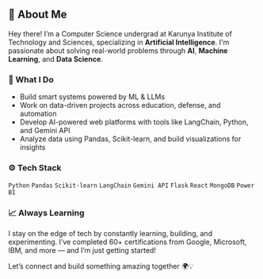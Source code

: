 ## 👋 About Me

Hey there! I’m a Computer Science undergrad at Karunya Institute of Technology and Sciences, specializing in **Artificial Intelligence**. I'm passionate about solving real-world problems through **AI**, **Machine Learning**, and **Data Science**.

### 🧠 What I Do
- Build smart systems powered by ML & LLMs  
- Work on data-driven projects across education, defense, and automation  
- Develop AI-powered web platforms with tools like LangChain, Python, and Gemini API  
- Analyze data using Pandas, Scikit-learn, and build visualizations for insights

### ⚙️ Tech Stack
`Python` `Pandas` `Scikit-learn` `LangChain` `Gemini API` `Flask` `React` `MongoDB` `Power BI`

### 📈 Always Learning
I stay on the edge of tech by constantly learning, building, and experimenting. I’ve completed 60+ certifications from Google, Microsoft, IBM, and more — and I’m just getting started!

Let’s connect and build something amazing together 🌍💡
